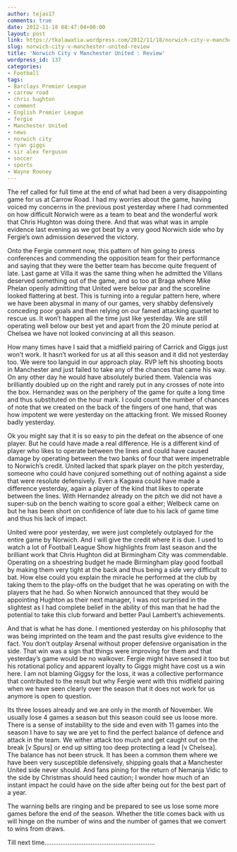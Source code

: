 ```yaml
---
author: tejas17
comments: true
date: 2012-11-18 08:47:04+00:00
layout: post
link: https://tkalawatia.wordpress.com/2012/11/18/norwich-city-v-manchester-united-review/
slug: norwich-city-v-manchester-united-review
title: 'Norwich City v Manchester United : Review'
wordpress_id: 137
categories:
- Football
tags:
- Barclays Premier League
- carrow road
- chris hughton
- comment
- English Premier League
- fergie
- Manchester United
- news
- norwich city
- ryan giggs
- sir alex ferguson
- soccer
- sports
- Wayne Rooney
---
```


The ref called for full time at the end of what had been a very disappointing game for us at Carrow Road. I had my worries about the game, having voiced my concerns in the previous post yesterday where I had commented on how difficult Norwich were as a team to beat and the wonderful work that Chris Hughton was doing there. And that was what was in ample evidence last evening as we got beat by a very good Norwich side who by Fergie’s own admission deserved the victory.

Onto the Fergie comment now, this pattern of him going to press conferences and commending the opposition team for their performance and saying that they were the better team has become quite frequent of late. Last game at Villa it was the same thing when he admitted the Villans deserved something out of the game, and so too at Braga where Mike Phelan openly admitting that United were below par and the scoreline looked flattering at best. This is turning into a regular pattern here, where we have been abysmal in many of our games, very shabby defensively conceding poor goals and then relying on our famed attacking quartet to rescue us. It won’t happen all the time just like yesterday. We are still operating well below our best yet and apart from the 20 minute period at Chelsea we have not looked convincing at all this season.

How many times have I said that a midfield pairing of Carrick and Giggs just won’t work. It hasn’t worked for us at all this season and it did not yesterday too. We were too languid in our approach play. RVP left his shooting boots in Manchester and just failed to take any of the chances that came his way. On any other day he would have absolutely buried them. Valencia was brilliantly doubled up on the right and rarely put in any crosses of note into the box. Hernandez was on the periphery of the game for quite a long time and thus substituted on the hour mark. I could count the number of chances of note that we created on the back of the fingers of one hand, that was how impotent we were yesterday on the attacking front. We missed Rooney badly yesterday.

Ok you might say that it is so easy to pin the defeat on the absence of one player. But he could have made a real difference. He is a different kind of player who likes to operate between the lines and could have caused damage by operating between the two banks of four that were impenetrable to Norwich’s credit. United lacked that spark player on the pitch yesterday, someone who could have conjured something out of nothing against a side that were resolute defensively. Even a Kagawa could have made a difference yesterday, again a player of the kind that likes to operate between the lines. With Hernandez already on the pitch we did not have a super-sub on the bench waiting to score goal a either; Welbeck came on but he has been short on confidence of late due to his lack of game time and thus his lack of impact.

United were poor yesterday, we were just completely outplayed for the entire game by Norwich. And I will give the credit where it is due. I used to watch a lot of Football League Show highlights from last season and the brilliant work that Chris Hughton did at Birmingham City was commendable. Operating on a shoestring budget he made Birmingham play good football by making them very tight at the back and thus being a side very difficult to bat. How else could you explain the miracle he performed at the club by taking them to the play-offs on the budget that he was operating on with the players that he had. So when Norwich announced that they would be appointing Hughton as their next manager, I was not surprised in the slightest as I had complete belief in the ability of this man that he had the potential to take this club forward and better Paul Lambert’s achievements.

And that is what he has done. I mentioned yesterday on his philosophy that was being imprinted on the team and the past results give evidence to the fact. You don’t outplay Arsenal without proper defensive organisation in the side. That win was a sign that things were improving for them and that yesterday’s game would be no walkover. Fergie might have sensed it too but his rotational policy and apparent loyalty to Giggs might have cost us a win here. I am not blaming Giggsy for the loss, it was a collective performance that contributed to the result but why Fergie went with this midfield pairing when we have seen clearly over the season that it does not work for us anymore is open to question.

Its three losses already and we are only in the month of November. We usually lose 4 games a season but this season could see us loose more. There is a sense of instability to the side and even with 11 games into the season I have to say we are yet to find the perfect balance of defence and attack in the team. We wither attack too much and get caught out on the break [v Spurs] or end up sitting too deep protecting a lead [v Chelsea]. The balance has not been struck. It has been a common them where we have been very susceptible defensively, shipping goals that a Manchester United side never should. And fans pining for the return of Nemanja Vidic to the side by Christmas should heed caution; I wonder how much of an instant impact he could have on the side after being out for the best part of a year.

The warning bells are ringing and be prepared to see us lose some more games before the end of the season. Whether the title comes back with us will hinge on the number of wins and the number of games that we convert to wins from draws.

Till next time……………………………………………………..
